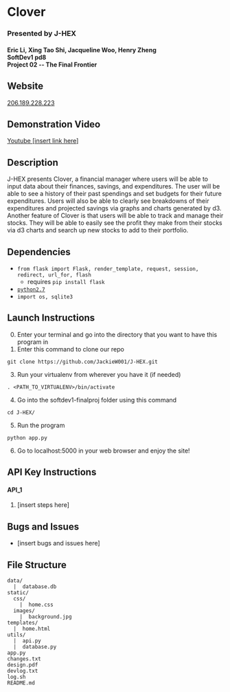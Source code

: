 # Clover
### Presented by J-HEX
#### Eric Li, Xing Tao Shi, Jacqueline Woo, Henry Zheng<br>SoftDev1 pd8<br>Project 02 -- The Final Frontier

## Website
[206.189.228.223](http://206.189.228.223)

## Demonstration Video
[Youtube [insert link here]](https://youtu.be/[insert_link_here])

## Description
J-HEX presents Clover, a financial manager where users will be able to input data about their finances, savings, and expenditures. The user will be able to see a history of their past spendings and set budgets for their future expenditures. Users will also be able to clearly see breakdowns of their expenditures and projected savings via graphs and charts generated by d3. Another feature of Clover is that users will be able to track and manage their stocks. They will be able to easily see the profit they make from their stocks via d3 charts and search up new stocks to add to their portfolio.

## Dependencies
* `from flask import Flask, render_template, request, session, redirect, url_for, flash`
  * requires `pip install flask`
* [`python2.7`](https://www.python.org/download/releases/2.7/)
* `import os, sqlite3`

## Launch Instructions
0. Enter your terminal and go into the directory that you want to have this program in
2. Enter this command to clone our repo
```
git clone https://github.com/JackieW001/J-HEX.git
```
3. Run your virtualenv from wherever you have it (if needed)
```
. <PATH_TO_VIRTUALENV>/bin/activate
```
4. Go into the softdev1-finalproj folder using this command
```
cd J-HEX/
```
5. Run the program
```
python app.py
```
6. Go to localhost:5000 in your web browser and enjoy the site!


## API Key Instructions

#### API_1
1. [insert steps here]

## Bugs and Issues
* [insert bugs and issues here]

## File Structure
```
data/
  |  database.db
static/
  css/
    |  home.css
  images/
    |  background.jpg
templates/
  |  home.html
utils/
  |  api.py
  |  database.py
app.py
changes.txt
design.pdf
devlog.txt
log.sh
README.md
```
